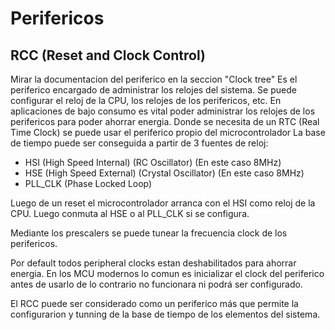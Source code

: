 # Perifericos

## RCC (Reset and Clock Control)

Mirar la documentacion del periferico en la seccion "Clock tree"
Es el periferico encargado de administrar los relojes del sistema. Se puede configurar el reloj de la CPU, los relojes de los perifericos, etc.
En aplicaciones de bajo consumo es vital poder administrar los relojes de los perifericos para poder ahorrar energia.
Donde se necesita de un RTC (Real Time Clock) se puede usar el periferico propio del microcontrolador
La base de tiempo puede ser conseguida a partir de 3 fuentes de reloj:

- HSI (High Speed Internal) (RC Oscillator) (En este caso 8MHz)
- HSE (High Speed External) (Crystal Oscillator) (En este caso 8MHz)
- PLL_CLK (Phase Locked Loop)

Luego de un reset el microcontrolador arranca con el HSI como reloj de la CPU. Luego conmuta al HSE o al PLL_CLK si se configura.

Mediante los prescalers se puede tunear la frecuencia clock de los perifericos.

Por default todos peripheral clocks estan deshabilitados para ahorrar energia. En los MCU modernos lo comun es inicializar el clock del periferico antes de usarlo de lo contrario no funcionara ni podrá ser configurado.

El RCC puede ser considerado como un periferico más que permite la configurarion y tunning de la base de tiempo de los elementos del sistema.

